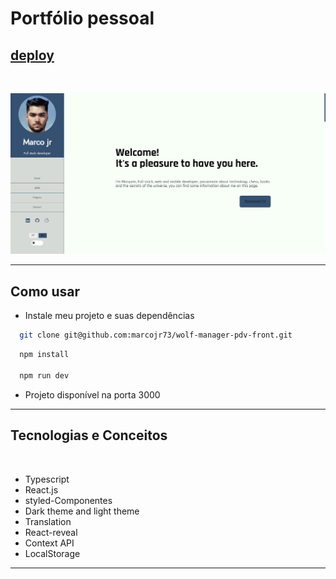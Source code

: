 # Portfólio pessoal

## [deploy](https://portfolio-marcojr73.vercel.app/)

<br/>

<p align="center">
   <img width=650 src="src/assets/images/Captura de tela de 2023-01-26 08-41-57.png"/>
</p>


***

## Como usar

- Instale meu projeto e suas dependências

```bash
  git clone git@github.com:marcojr73/wolf-manager-pdv-front.git
```

```bash
  npm install
  
  npm run dev
```

- Projeto disponível na porta 3000

***

##  Tecnologias e Conceitos

</br>

- Typescript
- React.js
- styled-Componentes
- Dark theme and light theme
- Translation
- React-reveal
- Context API
- LocalStorage

***

